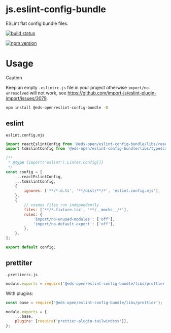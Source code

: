 # js.eslint-config-bundle

ESLint flat config bundle files.

<p>
    <a href="https://github.com/daichangxin/js.eslint-config-bundle/actions/workflows/npm%20publish.yml">
    <img src="https://github.com/daichangxin/js.eslint-config-bundle/actions/workflows/npm%20publish.yml/badge.svg" alt="build status"></a>
</p>

<p>
    <a href="https://www.npmjs.com/package/@eds-open/eslint-config-bundle">
    <img src="https://img.shields.io/npm/v/@eds-open/eslint-config-bundle.svg?style=flat-square&colorB=51C838" alt="npm version"></a>
</p>

# Usage

> [!CAUTION]
> Keep an empty `.eslintrc.js` file in your project otherwise `import/no-unresolved` will not work, see https://github.com/import-js/eslint-plugin-import/issues/3079.

```bash
npm install @eds-open/eslint-config-bundle -D
```

## eslint

`eslint.config.mjs`

```mjs title='eslint.config.mjs'
import reactEslintConfig from '@eds-open/eslint-config-bundle/libs/react.config.mjs';
import tsEslintConfig from '@eds-open/eslint-config-bundle/libs/typescript.config.mjs';

/**
 * @type {import('eslint').Linter.Config[]}
 */
const config = [
    ...reactEslintConfig,
    ...tsEslintConfig,
    {
        ignores: ['**/*.d.ts', '**/dist/**/*', 'eslint.config.mjs'],
    },
    {
        // cosmos files run independently
        files: ['**/*.fixture.tsx', '**/__mocks__/*'],
        rules: {
            'import/no-unused-modules': ['off'],
            'import/no-default-export': ['off'],
        },
    },
];

export default config;
```

## prettiter

`.prettierrc.js`

```js
module.exports = require('@eds-open/eslint-config-bundle/libs/prettier');
```

With plugins:

```js
const base = require('@eds-open/eslint-config-bundle/libs/prettier');

module.exports = {
    ...base,
    plugins: [require('prettier-plugin-tailwindcss')],
};
```

